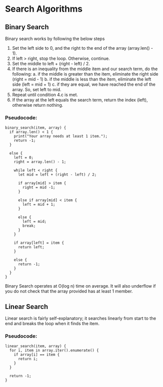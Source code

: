 # Search Algorithms

## Binary Search 

Binary search works by following the below steps
1. Set the left side to 0, and the right to the end of the array (array.len() - 1).
2. If left > right, stop the loop. Otherwise, continue.
3. Set the middle to left + (right - left) / 2.
4. If there is an inequality from the middle item and our search term, do the following:
  a. if the middle is greater than the item, eliminate the right side (right = mid - 1)
  b. if the middle is less than the item, eliminate the left side (left = mid + 1)
  c. if they are equal, we have reached the end of the array. So, set left to mid.
5. Repeat until condition 4.c is met.
6. If the array at the left equals the search term, return the index (left), otherwise return nothing.

### Pseudocode: 

```
binary_search(item, array) {
  if array.len() < 1 {
    print("Your array needs at least 1 item.");
    return -1;
  }
  
  else {
    left = 0;
    right = array.len() - 1;

    while left < right {
      let mid = left + (right - left) / 2;

      if array[mid] > item {
        right = mid -1;
      }

      else if array[mid] < item {
        left = mid + 1;
      }

      else {
        left = mid;
        break;
      }
    }

    if array[left] = item {
      return left;
    }

    else {
      return -1;
    }
  }
}
```

Binary Search operates at O(log n) time on average. It will also underflow if you do not check that the array provided has at least 1 member.

## Linear Search

Linear search is fairly self-explanatory; it searches linearly from start to the end and breaks the loop when it finds the item.

### Pseudocode:

```
linear_search(item, array) {
  for i, item in array.iter().enumerate() {
    if array[i] == item {
      return i;
    }
  }
  
  return -1;
}
